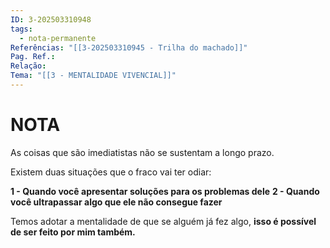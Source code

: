 ```yaml
---
ID: 3-202503310948
tags:
  - nota-permanente
Referências: "[[3-202503310945 - Trilha do machado]]"
Pag. Ref.: 
Relação: 
Tema: "[[3 - MENTALIDADE VIVENCIAL]]"
---
```

# NOTA 

As coisas que são imediatistas não se sustentam a longo prazo.

Existem duas situações que o fraco vai ter odiar:

**1 - Quando você apresentar soluções para os problemas dele**
**2 - Quando você ultrapassar algo que ele não consegue fazer**

Temos adotar a mentalidade de que se alguém já fez algo, **isso é possível de ser feito por mim também.**


